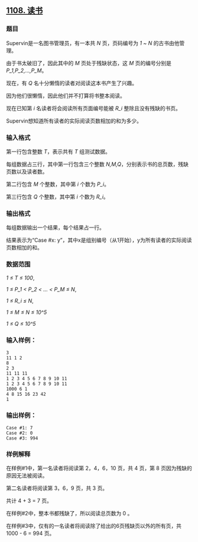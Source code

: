 ## [1108. 读书](https://www.acwing.com/problem/content/1110/)

### 题目

Supervin是一名图书管理员，有一本共 *N* 页，页码编号为 *1* ~ *N* 的古书由他管理。

由于书太破旧了，因此其中的 *M* 页处于残缺状态，这 *M* 页的编号分别是 *P_1,P_2,…,P_M*。

现在，有 *Q* 名十分懒惰的读者对阅读这本书产生了兴趣。

因为他们很懒惰，因此他们并不打算将书整本阅读。

现在已知第 *i* 名读者将会阅读所有页面编号能被 *R_i* 整除且没有残缺的书页。

Supervin想知道所有读者的实际阅读页数相加的和为多少。

### 输入格式

第一行包含整数 *T*，表示共有 *T* 组测试数据。

每组数据占三行，其中第一行包含三个整数 *N,M,Q*，分别表示书的总页数，残缺页数以及读者数。

第二行包含 *M* 个整数，其中第 *i* 个数为 *P_i*。

第三行包含 *Q* 个整数，其中第 *i* 个数为 *R_i*。

### 输出格式

每组数据输出一个结果，每个结果占一行。

结果表示为“Case #x: y”，其中x是组别编号（从1开始），y为所有读者的实际阅读页数相加的和。

### 数据范围

*1 ≤ T ≤ 100*,

*1 ≤ P_1 < P_2 < … < P_M ≤ N*,

*1 ≤ R_i ≤ N*,

*1 ≤ M ≤ N ≤ 10^5*

*1 ≤ Q ≤ 10^5*

### 输入样例：

```
3
11 1 2
8
2 3
11 11 11
1 2 3 4 5 6 7 8 9 10 11
1 2 3 4 5 6 7 8 9 10 11
1000 6 1
4 8 15 16 23 42
1
```

### 输出样例：

```
Case #1: 7
Case #2: 0
Case #3: 994
```

### 样例解释

在样例#1中，第一名读者将阅读第 2，4，6，10 页，共 4 页，第 8 页因为残缺的原因无法被阅读。

第二名读者将阅读第 3，6，9 页，共 3 页。

共计 4 + 3 = 7 页。

在样例#2中，整本书都残缺了，所以阅读总页数为 0 。

在样例#3中，仅有的一名读者将阅读除了给出的6页残缺页以外的所有页，共 1000 - 6 = 994 页。
